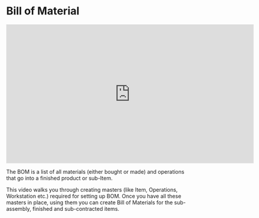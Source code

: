 # Bill of Material

<iframe width="660" height="371" src="https://www.youtube.com/embed/7OYqOnGaY8k" frameborder="0" allowfullscreen></iframe>



The BOM is a list of all materials (either bought or made) and operations that go into a finished product or sub-Item.

This video walks you through creating masters (like Item, Operations, Workstation etc.) required for setting up BOM. Once you have all these masters in place, using them you can create Bill of Materials for the sub-assembly, finished and sub-contracted items.
